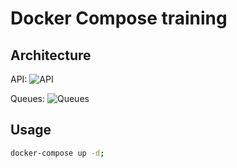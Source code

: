 # Docker Compose training

## Architecture

API:
![API](https://user-images.githubusercontent.com/30202634/139282396-4408d74e-45b7-4b29-af77-d5bf8b7123fc.jpg)

Queues:
![Queues](https://user-images.githubusercontent.com/30202634/139282407-8084abd5-c04b-4d79-bcd7-ebcf33f4502f.jpg)

## Usage
```bash
docker-compose up -d;
```
